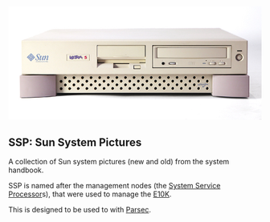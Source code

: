 ![alt tag](https://raw.githubusercontent.com/lateralblast/ssp/master/images/Sun_Ultra_5_front.jpg)

SSP: Sun System Pictures
------------------------

A collection of Sun system pictures (new and old) from the system handbook.

SSP is named after the management nodes (the [System Service Processor](https://en.wikipedia.org/wiki/System_Service_Processor)s),
that were used to manage the [E10K](https://en.wikipedia.org/wiki/Sun_Enterprise#Enterprise_10000).

This is designed to be used to with [Parsec](https://github.com/lateralblast/parsec).
